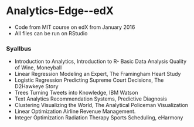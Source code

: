 # Analytics-Edge--edX
* Code from MIT course on edX from January 2016
* All files can be run on RStudio


### Syallbus
* Introduction to Analytics,  Introduction to R- Basic Data Analysis Quality of Wine, Moneyball
* Linear Regression Modeling an Expert, The Framingham  Heart Study
* Logistic Regression Predicting Supreme Court Decisions, The D2Hawkeye Story
* Trees Turning Tweets into Knowledge, IBM Watson
* Text Analytics Recommendation Systems,  Predictive Diagnosis
* Clustering  Visualizing the World, The Analytical Policeman Visualization
* Linear Optimization Airline Revenue Management.
* Integer Optimization  Radiation Therapy Sports Scheduling,  eHarmony
